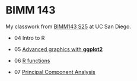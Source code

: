 # BIMM 143
My classwork from [BIMM143 S25](https://bioboot.github.io/bimm143_S25/) at UC San Diego.

- 04 Intro to R

- 05 [Advanced graphics with **ggplot2**](class05/class05.md)

- 06 [R functions](class06/class06.md)

- 07 [Principal Component Analysis](class07/class07.md)
